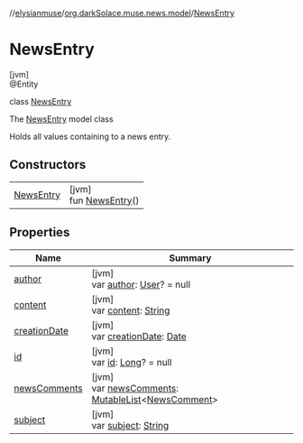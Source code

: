 //[elysianmuse](../../../index.md)/[org.darkSolace.muse.news.model](../index.md)/[NewsEntry](index.md)

# NewsEntry

[jvm]\
@Entity

class [NewsEntry](index.md)

The [NewsEntry](index.md) model class

Holds all values containing to a news entry.

## Constructors

|                             |                                            |
|-----------------------------|--------------------------------------------|
| [NewsEntry](-news-entry.md) | [jvm]<br>fun [NewsEntry](-news-entry.md)() |

## Properties

| Name                             | Summary                                                                                                                                                                                                |
|----------------------------------|--------------------------------------------------------------------------------------------------------------------------------------------------------------------------------------------------------|
| [author](author.md)              | [jvm]<br>var [author](author.md): [User](../../org.darkSolace.muse.user.model/-user/index.md)? = null                                                                                                  |
| [content](content.md)            | [jvm]<br>var [content](content.md): [String](https://kotlinlang.org/api/latest/jvm/stdlib/kotlin/-string/index.html)                                                                                   |
| [creationDate](creation-date.md) | [jvm]<br>var [creationDate](creation-date.md): [Date](https://docs.oracle.com/javase/8/docs/api/java/util/Date.html)                                                                                   |
| [id](id.md)                      | [jvm]<br>var [id](id.md): [Long](https://kotlinlang.org/api/latest/jvm/stdlib/kotlin/-long/index.html)? = null                                                                                         |
| [newsComments](news-comments.md) | [jvm]<br>var [newsComments](news-comments.md): [MutableList](https://kotlinlang.org/api/latest/jvm/stdlib/kotlin.collections/-mutable-list/index.html)&lt;[NewsComment](../-news-comment/index.md)&gt; |
| [subject](subject.md)            | [jvm]<br>var [subject](subject.md): [String](https://kotlinlang.org/api/latest/jvm/stdlib/kotlin/-string/index.html)                                                                                   |
